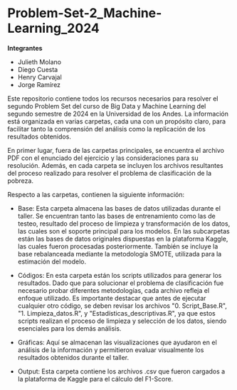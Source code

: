 # Problem-Set-2_Machine-Learning_2024

**Integrantes**
* Julieth Molano
* Diego Cuesta
* Henry Carvajal
* Jorge Ramírez

Este repositorio contiene todos los recursos necesarios para resolver el segundo Problem Set del curso de Big Data y Machine Learning del segundo semestre de 2024 en la Universidad de los Andes. La información está organizada en varias carpetas, cada una con un propósito claro, para facilitar tanto la comprensión del análisis como la replicación de los resultados obtenidos.

En primer lugar, fuera de las carpetas principales, se encuentra el archivo PDF con el enunciado del ejercicio y las consideraciones para su resolución. Además, en cada carpeta se incluyen los archivos resultantes del proceso realizado para resolver el problema de clasificación de la pobreza.

Respecto a las carpetas, contienen la siguiente información:

* Base: Esta carpeta almacena las bases de datos utilizadas durante el taller. Se encuentran tanto las bases de entrenamiento como las de testeo, resultado del proceso de limpieza y transformación de los datos, las cuales son el soporte principal para los modelos. En las subcarpetas están las bases de datos originales dispuestas en la plataforma Kaggle, las cuales fueron procesadas posteriormente. También se incluye la base rebalanceada mediante la metodología SMOTE, utilizada para la estimación del modelo.

* Códigos: En esta carpeta están los scripts utilizados para generar los resultados. Dado que para solucionar el problema de clasificación fue necesario probar diferentes metodologías, cada archivo refleja el enfoque utilizado. Es importante destacar que antes de ejecutar cualquier otro código, se deben revisar los archivos "0. Script_Base.R", "1. Limpieza_datos.R", y "Estadísticas_descriptivas.R", ya que estos scripts realizan el proceso de limpieza y selección de los datos, siendo esenciales para los demás análisis.

* Gráficas: Aquí se almacenan las visualizaciones que ayudaron en el análisis de la información y permitieron evaluar visualmente los resultados obtenidos durante el taller.

* Output: Esta carpeta contiene los archivos .csv que fueron cargados a la plataforma de Kaggle para el cálculo del F1-Score.
